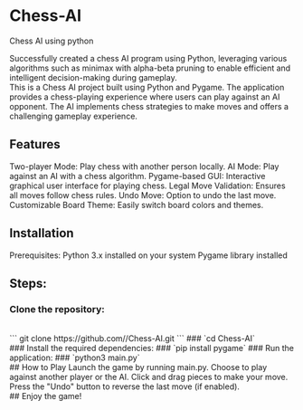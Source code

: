 # Chess-AI
Chess AI using python

Successfully created a chess AI program using Python, leveraging various algorithms such as minimax with alpha-beta pruning to enable efficient and intelligent decision-making during gameplay.
<br>
This is a Chess AI project built using Python and Pygame. The application provides a chess-playing experience where users can play against an AI opponent. The AI implements chess strategies to make moves and offers a challenging gameplay experience.
<br>
## Features
Two-player Mode: Play chess with another person locally.
AI Mode: Play against an AI with a chess algorithm.
Pygame-based GUI: Interactive graphical user interface for playing chess.
Legal Move Validation: Ensures all moves follow chess rules.
Undo Move: Option to undo the last move.
Customizable Board Theme: Easily switch board colors and themes.
<br>

## Installation
Prerequisites:
Python 3.x installed on your system
Pygame library installed
<br>
## Steps:
### Clone the repository:
<br>
``` 
  git clone https://github.com/<your-username>/Chess-AI.git
```
### `cd Chess-AI`
<br>
### Install the required dependencies:
### `pip install pygame`
### Run the application:
### `python3 main.py`
<br>
## How to Play
Launch the game by running main.py.
Choose to play against another player or the AI.
Click and drag pieces to make your move.
Press the "Undo" button to reverse the last move (if enabled).
<br>
## Enjoy the game!

